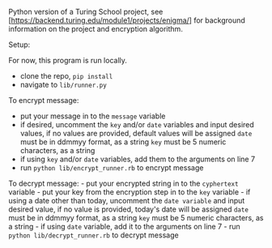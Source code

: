 Python version of a Turing School project, see [https://backend.turing.edu/module1/projects/enigma/] for background information on the project and encryption algorithm.

Setup:

For now, this program is run locally. 
  - clone the repo, ```pip install```
  - navigate to ```lib/runner.py```
  
 To encrypt message:
  - put your message in to the ```message``` variable
  - if desired, uncomment the ```key``` and/or ```date``` variables and input desired values, if no values are provided, default values will be assigned
      ```date``` must be in ddmmyy format, as a string
      ```key``` must be 5 numeric characters, as a string
  - if using ```key``` and/or ```date``` variables, add them to the arguments on line 7
  - run ```python lib/encrypt_runner.rb``` to encrypt message
  
  To decrypt message:
    - put your encrypted string in to the ```cyphertext``` variable
    - put your key from the encryption step in to the ```key``` variable 
    - if using a date other than today, uncomment the ```date variable``` and input desired value, if no value is provided, today's date will be assigned
        ```date``` must be in ddmmyy format, as a string
        ```key``` must be 5 numeric characters, as a string
    - if using ```date``` variable, add it to the arguments on line 7
    - run ```python lib/decrypt_runner.rb``` to decrypt message
